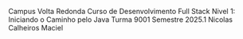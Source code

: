 Campus Volta Redonda
Curso de Desenvolvimento Full Stack
Nivel 1: Iniciando o Caminho pelo Java
Turma 9001
Semestre 2025.1
Nicolas Calheiros Maciel
